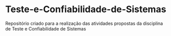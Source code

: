 # Teste-e-Confiabilidade-de-Sistemas
Repositório criado para a realização das atividades propostas da disciplina de Teste e Confiabilidade de Sistemas
